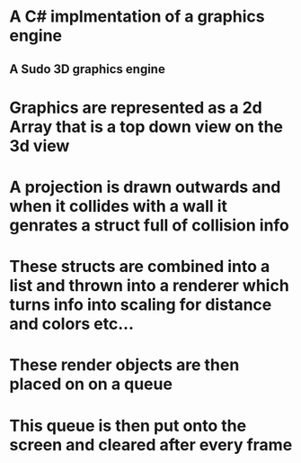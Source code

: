 # A C# implmentation of a graphics engine

## A Sudo 3D graphics engine
# Graphics are represented as a 2d Array that is a top down view on the 3d view
# A projection is drawn outwards and when it collides with a wall it genrates a struct full of collision info
# These structs are combined into a list and thrown into a renderer which turns info into scaling for distance and colors etc...
# These render objects are then placed on on a queue
# This queue is then put onto the screen and cleared after every frame
